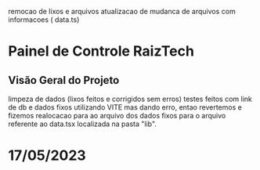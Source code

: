 remocao de lixos e arquivos atualizacao de mudanca de arquivos com informacoes ( data.ts)

# Painel de Controle RaizTech

## Visão Geral do Projeto
limpeza de dados (lixos feitos e corrigidos sem erros)
testes feitos com link de db e dados fixos utilizando VITE mas dando erro, entao revertemos e fizemos realocacao para ao arquivo dos dados fixos para o arquivo referente ao data.tsx localizada na pasta "lib".

# 17/05/2023